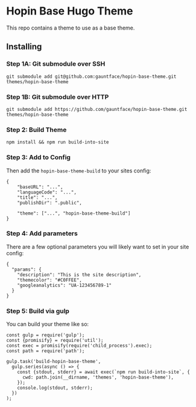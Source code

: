 # Hopin Base Hugo Theme

This repo contains a theme to use as a base theme.

## Installing

### Step 1A: Git submodule over SSH

```
git submodule add git@github.com:gauntface/hopin-base-theme.git themes/hopin-base-theme
```

### Step 1B: Git submodule over HTTP

```
git submodule add https://github.com/gauntface/hopin-base-theme.git themes/hopin-base-theme
```

### Step 2: Build Theme

```
npm install && npm run build-into-site
```

### Step 3: Add to Config

Then add the `hopin-base-theme-build` to your sites config:

```
{
    "baseURL": "...",
    "languageCode": "...",
    "title": "...",
    "publishDir": ".public",

    "theme": ["...", "hopin-base-theme-build"]
}
```

### Step 4: Add parameters

There are a few optional parameters you will likely want to set in your site config:

```
{
  "params": {
    "description": "This is the site description",
    "themecolor": "#C0FFEE",
    "googleanalytics": "UA-123456789-1"
  }
}
```

### Step 5: Build via gulp

You can build your theme like so:

```
const gulp = require('gulp');
const {promisify} = require('util');
const exec = promisify(require('child_process').exec);
const path = require('path');

gulp.task('build-hopin-base-theme',
  gulp.series(async () => {
    const {stdout, stderr} = await exec(`npm run build-into-site`, {
      cwd: path.join(__dirname, 'themes', 'hopin-base-theme'),
    });
    console.log(stdout, stderr);
  })
);
```
